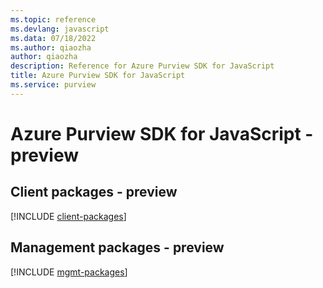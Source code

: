 ```yaml
---
ms.topic: reference
ms.devlang: javascript
ms.data: 07/18/2022
ms.author: qiaozha
author: qiaozha
description: Reference for Azure Purview SDK for JavaScript
title: Azure Purview SDK for JavaScript
ms.service: purview
---
```

# Azure Purview SDK for JavaScript - preview

## Client packages - preview
[!INCLUDE [client-packages](purview-client-index.md)]
## Management packages - preview
[!INCLUDE [mgmt-packages](purview-mgmt-index.md)]
